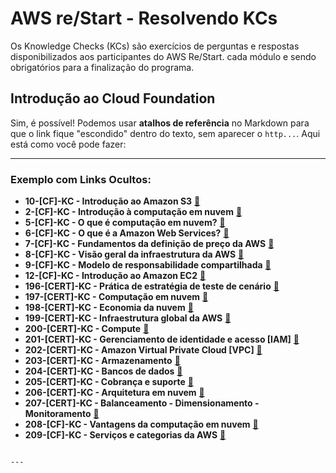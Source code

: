 # AWS re/Start - Resolvendo KCs


Os Knowledge Checks (KCs) são exercícios de perguntas e respostas disponibilizados aos participantes do AWS Re/Start.
cada módulo e sendo obrigatórios para a finalização do programa.

## Introdução ao Cloud Foundation
Sim, é possível! Podemos usar **atalhos de referência** no Markdown para que o link fique "escondido" dentro do texto, sem aparecer o `http...`. Aqui está como você pode fazer:

---

### Exemplo com Links Ocultos:


- **10-[CF]-KC - Introdução ao Amazon S3** [🔗][KC/10]  
- **2-[CF]-KC - Introdução à computação em nuvem** [🔗][KC/2]  
- **5-[CF]-KC - O que é computação em nuvem?** [🔗][KC/5]  
- **6-[CF]-KC - O que é a Amazon Web Services?** [🔗][KC/6]  
- **7-[CF]-KC - Fundamentos da definição de preço da AWS** [🔗][KC/7]  
- **8-[CF]-KC - Visão geral da infraestrutura da AWS** [🔗][KC/8]  
- **9-[CF]-KC - Modelo de responsabilidade compartilhada** [🔗][KC/9]  
- **12-[CF]-KC - Introdução ao Amazon EC2** [🔗][KC/12]  
- **196-[CERT]-KC - Prática de estratégia de teste de cenário** [🔗][KC/196]  
- **197-[CERT]-KC - Computação em nuvem** [🔗][KC/197]  
- **198-[CERT]-KC - Economia da nuvem** [🔗][KC/198]  
- **199-[CERT]-KC - Infraestrutura global da AWS** [🔗][KC/199]  
- **200-[CERT]-KC - Compute** [🔗][KC/200]  
- **201-[CERT]-KC - Gerenciamento de identidade e acesso [IAM]** [🔗][KC/201]  
- **202-[CERT]-KC - Amazon Virtual Private Cloud [VPC]** [🔗][KC/202]  
- **203-[CERT]-KC - Armazenamento** [🔗][KC/203]  
- **204-[CERT]-KC - Bancos de dados** [🔗][KC/204]  
- **205-[CERT]-KC - Cobrança e suporte** [🔗][KC/205]  
- **206-[CERT]-KC - Arquitetura em nuvem** [🔗][KC/206]  
- **207-[CERT]-KC - Balanceamento - Dimensionamento - Monitoramento** [🔗][KC/207]  
- **208-[CF]-KC - Vantagens da computação em nuvem** [🔗][KC/208]  
- **209-[CF]-KC - Serviços e categorias da AWS** [🔗][KC/209]  

[KC/10]: https://github.com/HenriquePST/aws-restart/blob/main/KCs/010.md
[KC/2]: https://github.com/HenriquePST/aws-restart/blob/main/KCs/002.md
[KC/5]: https://github.com/HenriquePST/aws-restart/blob/main/KCs/005.md
[KC/6]: https://github.com/HenriquePST/aws-restart/blob/main/KCs/006.md
[KC/7]: https://github.com/HenriquePST/aws-restart/blob/main/KCs/007.md
[KC/8]: https://github.com/HenriquePST/aws-restart/blob/main/KCs/008.md
[KC/9]: https://github.com/HenriquePST/aws-restart/blob/main/KCs/009.md
[KC/12]: https://github.com/HenriquePST/aws-restart/blob/main/KCs/012.md
[KC/196]: https://github.com/HenriquePST/aws-restart/blob/main/KCs/196.md
[KC/197]: https://github.com/HenriquePST/aws-restart/blob/main/KCs/197.md
[KC/198]: https://github.com/HenriquePST/aws-restart/blob/main/KCs/198.md
[KC/199]: https://github.com/HenriquePST/aws-restart/blob/main/KCs/199.md
[KC/200]: https://github.com/HenriquePST/aws-restart/blob/main/KCs/200.md
[KC/201]: https://github.com/HenriquePST/aws-restart/blob/main/KCs/201.md
[KC/202]: https://github.com/HenriquePST/aws-restart/blob/main/KCs/202.md
[KC/203]: https://github.com/HenriquePST/aws-restart/blob/main/KCs/203.md
[KC/204]: https://github.com/HenriquePST/aws-restart/blob/main/KCs/204.md
[KC/205]: https://github.com/HenriquePST/aws-restart/blob/main/KCs/205.md
[KC/206]: https://github.com/HenriquePST/aws-restart/blob/main/KCs/206.md
[KC/207]: https://github.com/HenriquePST/aws-restart/blob/main/KCs/207.md
[KC/208]: https://github.com/HenriquePST/aws-restart/blob/main/KCs/208.md
[KC/209]: https://github.com/HenriquePST/aws-restart/blob/main/KCs/209.md
```

---
